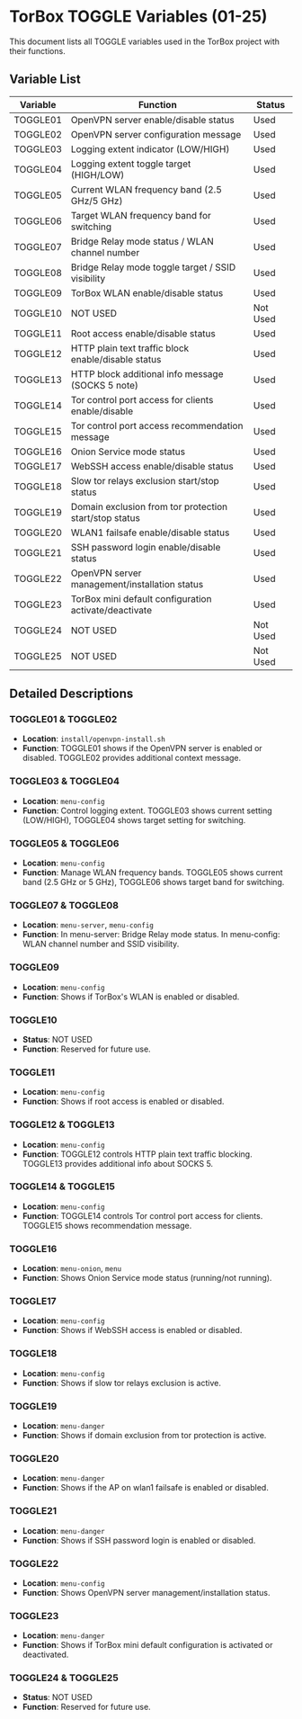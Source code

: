 # TorBox TOGGLE Variables (01-25)

This document lists all TOGGLE variables used in the TorBox project with their functions.

## Variable List

| Variable | Function | Status |
|----------|----------|--------|
| TOGGLE01 | OpenVPN server enable/disable status | Used |
| TOGGLE02 | OpenVPN server configuration message | Used |
| TOGGLE03 | Logging extent indicator (LOW/HIGH) | Used |
| TOGGLE04 | Logging extent toggle target (HIGH/LOW) | Used |
| TOGGLE05 | Current WLAN frequency band (2.5 GHz/5 GHz) | Used |
| TOGGLE06 | Target WLAN frequency band for switching | Used |
| TOGGLE07 | Bridge Relay mode status / WLAN channel number | Used |
| TOGGLE08 | Bridge Relay mode toggle target / SSID visibility | Used |
| TOGGLE09 | TorBox WLAN enable/disable status | Used |
| TOGGLE10 | NOT USED | Not Used |
| TOGGLE11 | Root access enable/disable status | Used |
| TOGGLE12 | HTTP plain text traffic block enable/disable status | Used |
| TOGGLE13 | HTTP block additional info message (SOCKS 5 note) | Used |
| TOGGLE14 | Tor control port access for clients enable/disable | Used |
| TOGGLE15 | Tor control port access recommendation message | Used |
| TOGGLE16 | Onion Service mode status | Used |
| TOGGLE17 | WebSSH access enable/disable status | Used |
| TOGGLE18 | Slow tor relays exclusion start/stop status | Used |
| TOGGLE19 | Domain exclusion from tor protection start/stop status | Used |
| TOGGLE20 | WLAN1 failsafe enable/disable status | Used |
| TOGGLE21 | SSH password login enable/disable status | Used |
| TOGGLE22 | OpenVPN server management/installation status | Used |
| TOGGLE23 | TorBox mini default configuration activate/deactivate | Used |
| TOGGLE24 | NOT USED | Not Used |
| TOGGLE25 | NOT USED | Not Used |

## Detailed Descriptions

### TOGGLE01 & TOGGLE02
- **Location**: `install/openvpn-install.sh`
- **Function**: TOGGLE01 shows if the OpenVPN server is enabled or disabled. TOGGLE02 provides additional context message.

### TOGGLE03 & TOGGLE04
- **Location**: `menu-config`
- **Function**: Control logging extent. TOGGLE03 shows current setting (LOW/HIGH), TOGGLE04 shows target setting for switching.

### TOGGLE05 & TOGGLE06
- **Location**: `menu-config`
- **Function**: Manage WLAN frequency bands. TOGGLE05 shows current band (2.5 GHz or 5 GHz), TOGGLE06 shows target band for switching.

### TOGGLE07 & TOGGLE08
- **Location**: `menu-server`, `menu-config`
- **Function**: In menu-server: Bridge Relay mode status. In menu-config: WLAN channel number and SSID visibility.

### TOGGLE09
- **Location**: `menu-config`
- **Function**: Shows if TorBox's WLAN is enabled or disabled.

### TOGGLE10
- **Status**: NOT USED
- **Function**: Reserved for future use.

### TOGGLE11
- **Location**: `menu-config`
- **Function**: Shows if root access is enabled or disabled.

### TOGGLE12 & TOGGLE13
- **Location**: `menu-config`
- **Function**: TOGGLE12 controls HTTP plain text traffic blocking. TOGGLE13 provides additional info about SOCKS 5.

### TOGGLE14 & TOGGLE15
- **Location**: `menu-config`
- **Function**: TOGGLE14 controls Tor control port access for clients. TOGGLE15 shows recommendation message.

### TOGGLE16
- **Location**: `menu-onion`, `menu`
- **Function**: Shows Onion Service mode status (running/not running).

### TOGGLE17
- **Location**: `menu-config`
- **Function**: Shows if WebSSH access is enabled or disabled.

### TOGGLE18
- **Location**: `menu-config`
- **Function**: Shows if slow tor relays exclusion is active.

### TOGGLE19
- **Location**: `menu-danger`
- **Function**: Shows if domain exclusion from tor protection is active.

### TOGGLE20
- **Location**: `menu-danger`
- **Function**: Shows if the AP on wlan1 failsafe is enabled or disabled.

### TOGGLE21
- **Location**: `menu-danger`
- **Function**: Shows if SSH password login is enabled or disabled.

### TOGGLE22
- **Location**: `menu-config`
- **Function**: Shows OpenVPN server management/installation status.

### TOGGLE23
- **Location**: `menu-danger`
- **Function**: Shows if TorBox mini default configuration is activated or deactivated.

### TOGGLE24 & TOGGLE25
- **Status**: NOT USED
- **Function**: Reserved for future use.
